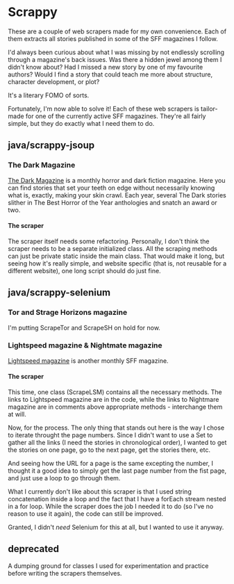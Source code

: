 # Scrappy

These are a couple of web scrapers made for my own convenience. Each of them extracts all stories published in some of the SFF magazines I follow.


I'd always been curious about what I was missing by not endlessly scrolling through a magazine's back issues. Was there a hidden jewel among them I didn't know about? Had I missed a new story by one of my favourite authors? Would I find a story that could teach me more about structure, character development, or plot?

It's a literary FOMO of sorts.

Fortunately, I'm now able to solve it! Each of these web scrapers is tailor-made for one of the currently active SFF magazines. They're all fairly simple, but they do exactly what I need them to do.

## java/scrappy-jsoup 

### The Dark Magazine

[The Dark Magazine](http://thedarkmagazine.com) is a monthly horror and dark fiction magazine. Here you can find stories that set your teeth on edge without necessarily knowing what is, exactly, making your skin crawl. Each year, several The Dark stories slither in The Best Horror of the Year anthologies and snatch an award or two.

#### The scraper

The scraper itself needs some refactoring. Personally, I don't think the scraper needs to be a separate initialized class. All the scraping methods can just be private static inside the main class. That would make it long, but seeing how it's really simple, and website specific (that is, not reusable for a different website), one long script should do just fine.

## java/scrappy-selenium

### Tor and Strage Horizons magazine

I'm putting ScrapeTor and ScrapeSH on hold for now.

### Lightspeed magazine & Nightmate magazine

[Lightspeed magazine](http://www.lightspeedmagazine.com/) is another monthly SFF magazine. 

#### The scraper

This time, one class (ScrapeLSM) contains all the necessary methods. The links to Lightspeed magazine are in the code, while the links to Nightmare magazine are in comments above appropriate methods - interchange them at will. 

Now, for the process. The only thing that stands out here is the way I chose to iterate throught the page numbers. Since I didn't want to use a Set to gather all the links (I need the stories in chronological order), I wanted to get the stories on one page, go to the next page, get the stories there, etc. 

And seeing how the URL for a page is the same excepting the number, I thought it a good idea to simply get the last page number from the fist page, and just use a loop to go through them. 

What I currently don't like about this scraper is that I used string concatenation inside a loop and the fact that I have a forEach stream nested in a for loop. While the scraper does the job I needed it to do (so I've no reason to use it again), the code can still be improved.

Granted, I didn't *need* Selenium for this at all, but I wanted to use it anyway.

## deprecated

A dumping ground for classes I used for experimentation and practice before writing the scrapers themselves.
